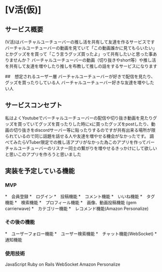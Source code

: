 # [V活(仮)]

## サービス概要
(V活)はバーチャルユーチューバーの推し活を共有して友達を作るサービスです
バーチャルユーチューバーの動画を見ていて「この動画誰かに見てもらいたい」とかグッズをを買って「こう言うグッズ買ったよ」って共有したいと思った事ありませんか？
バーチャルユーチューバーの動画（切り抜きやshort等）や推し活を共有して友達を増やしたり推しを布教して推しの話をするサービスになります

##　想定されるユーザー層
バーチャルユーチューバーが好きで配信を見たり、グッズを買ったりしている人
バーチャルユーチューバー好きな友達を増やしたい人

## サービスコンセプト
私はよくYoutubeでバーチャルユーチューバーの配信や切り抜き動画を見たりグッズを買っていてグッズを買ったりした時にxに買ったグッズをpostしたり、動画の切り抜きをdiscordサーバー等に貼ったりするのですが共有出来る場所が限られているので同じ話題を話せる人や友達を増やせる機会がなかったです。
調べてみたらVTuber限定での推し活アプリがなかった為このアプリを作ってバーチャルユーチューバーのリスナー同士の繋がりを増やせるきっかけにして欲しいと思いこのアプリを作ろうと思いました

## 実装を予定している機能
### MVP
*　会員登録
*　ログイン
*　投稿機能
*　コメント機能
*　いいね機能
*　タグ機能
*　検索機能
*　プロフィール機能
*　画像、動画投稿機能 (gem carrierwave)
*　カテゴリー機能
*　レコメンド機能(Amazon Personalize)

### その後の機能
*　ユーザーフォロー機能
*　ユーザー検索機能
*　チャット機能(WebSocket)
*　通知機能

### 使用技術
JavaScript
Ruby on Rails
WebSocket
Amazon Personalize